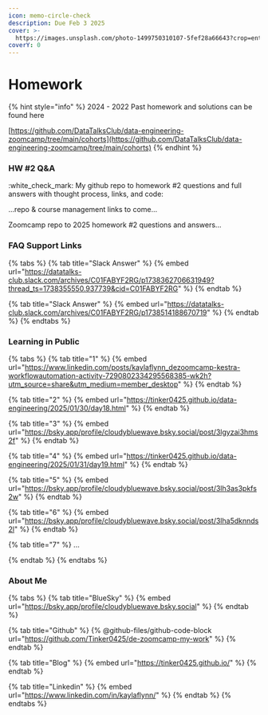 ```yaml
---
icon: memo-circle-check
description: Due Feb 3 2025
cover: >-
  https://images.unsplash.com/photo-1499750310107-5fef28a66643?crop=entropy&cs=srgb&fm=jpg&ixid=M3wxOTcwMjR8MHwxfHNlYXJjaHw2fHxzdHVkeSUyMGNvZmZlZXxlbnwwfHx8fDE3Mzc2MDMzMDl8MA&ixlib=rb-4.0.3&q=85
coverY: 0
---
```


# Homework

{% hint style="info" %}
2024 - 2022 Past homework and solutions can be found here

[https://github.com/DataTalksClub/data-engineering-zoomcamp/tree/main/cohorts](https://github.com/DataTalksClub/data-engineering-zoomcamp/tree/main/cohorts)
{% endhint %}

### HW #2 Q\&A

:white\_check\_mark: My github repo to homework  #2 questions and full answers with thought process, links, and code:

...repo & course management links to come...

Zoomcamp repo to 2025 homework #2 questions and answers...

### FAQ Support Links

{% tabs %}
{% tab title="Slack Answer" %}
{% embed url="https://datatalks-club.slack.com/archives/C01FABYF2RG/p1738362706631949?thread_ts=1738355550.937739&cid=C01FABYF2RG" %}
{% endtab %}

{% tab title="Slack Answer" %}
{% embed url="https://datatalks-club.slack.com/archives/C01FABYF2RG/p1738514188670719" %}
{% endtab %}
{% endtabs %}

### Learning in Public

{% tabs %}
{% tab title="1" %}
{% embed url="https://www.linkedin.com/posts/kaylaflynn_dezoomcamp-kestra-workflowautomation-activity-7290802334295568385-wk2h?utm_source=share&utm_medium=member_desktop" %}
{% endtab %}

{% tab title="2" %}
{% embed url="https://tinker0425.github.io/data-engineering/2025/01/30/day18.html" %}
{% endtab %}

{% tab title="3" %}
{% embed url="https://bsky.app/profile/cloudybluewave.bsky.social/post/3lgyzai3hms2f" %}
{% endtab %}

{% tab title="4" %}
{% embed url="https://tinker0425.github.io/data-engineering/2025/01/31/day19.html" %}
{% endtab %}

{% tab title="5" %}
{% embed url="https://bsky.app/profile/cloudybluewave.bsky.social/post/3lh3as3pkfs2w" %}
{% endtab %}

{% tab title="6" %}
{% embed url="https://bsky.app/profile/cloudybluewave.bsky.social/post/3lha5dknnds2l" %}
{% endtab %}

{% tab title="7" %}
...


{% endtab %}
{% endtabs %}

### About Me

{% tabs %}
{% tab title="BlueSky" %}
{% embed url="https://bsky.app/profile/cloudybluewave.bsky.social" %}
{% endtab %}

{% tab title="Github" %}
{% @github-files/github-code-block url="https://github.com/Tinker0425/de-zoomcamp-my-work" %}
{% endtab %}

{% tab title="Blog" %}
{% embed url="https://tinker0425.github.io/" %}
{% endtab %}

{% tab title="Linkedin" %}
{% embed url="https://www.linkedin.com/in/kaylaflynn/" %}
{% endtab %}
{% endtabs %}

